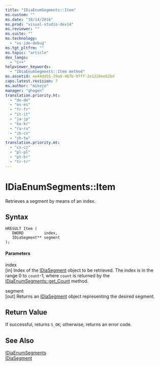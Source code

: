```yaml
---
title: "IDiaEnumSegments::Item"
ms.custom: ""
ms.date: "10/14/2016"
ms.prod: "visual-studio-dev14"
ms.reviewer: ""
ms.suite: ""
ms.technology: 
  - "vs-ide-debug"
ms.tgt_pltfrm: ""
ms.topic: "article"
dev_langs: 
  - "C++"
helpviewer_keywords: 
  - "IDiaEnumSegments::Item method"
ms.assetid: ee44dd55-39a0-4b7b-97ff-2e1226eeb2bd
caps.latest.revision: 7
ms.author: "mikejo"
manager: "ghogen"
translation.priority.ht: 
  - "de-de"
  - "es-es"
  - "fr-fr"
  - "it-it"
  - "ja-jp"
  - "ko-kr"
  - "ru-ru"
  - "zh-cn"
  - "zh-tw"
translation.priority.mt: 
  - "cs-cz"
  - "pl-pl"
  - "pt-br"
  - "tr-tr"
---
```

# IDiaEnumSegments::Item
Retrieves a segment by means of an index.  
  
## Syntax  
  
```cpp#  
HRESULT Item (   
   DWORD         index,  
   IDiaSegment** segment  
);  
```  
  
#### Parameters  
 index  
 [in] Index of the [IDiaSegment](../debugger/idiasegment.md) object to be retrieved. The index is in the range 0 to `count`-1, where `count` is returned by the [IDiaEnumSegments::get_Count](../debugger/idiaenumsegments--get_count.md) method.  
  
 segment  
 [out] Returns an [IDiaSegment](../debugger/idiasegment.md) object representing the desired segment.  
  
## Return Value  
 If successful, returns `S_OK`; otherwise, returns an error code.  
  
## See Also  
 [IDiaEnumSegments](../debugger/idiaenumsegments.md)   
 [IDiaSegment](../debugger/idiasegment.md)